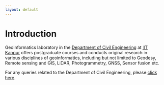 ```yaml
---
layout: default
---
```

# Introduction
Geoinformatics laboratory in the [Department of Civil Engineering](https://www.iitk.ac.in/ce) at [IIT Kanpur](https://www.iitk.ac.in) offers postgraduate courses and conducts original research in various disciplines of geoinformatics, including but not limited to Geodesy, Remote sensing and GIS, LiDAR, Photogrammetry, GNSS, Sensor fusion etc.


For any queries related to the Department of Civil Engineering, please [click here](https://www.iitk.ac.in/ce/contact).
